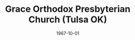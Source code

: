 ---
date: &id001 1967-10-01
end_date: null
location:
  address: null
  city: Tulsa
  state: OK
minister:
- end: 1970-01-01
  name: Maurice Riedesel
  start: 1968-01-01
  type: Pastor
- end: 1977-01-01
  name: John Mahaffy
  start: 1970-01-01
  type: Pastor
- end: 1980-01-01
  name: Roy Kerns
  start: 1977-01-01
  type: Pastor
- end: 1983-01-01
  name: Russell Lane
  start: 1982-01-01
  type: Pastor
- end: 1985-06-23
  name: David Kiester
  start: 1984-01-01
  type: Supply Pastor
ministers:
- Maurice Riedesel
- John Mahaffy
- Roy Kerns
- Russell Lane
- David Kiester
name: Grace Orthodox Presbyterian Church
names:
- end: 1985-06-23
  name: Grace Orthodox Presbyterian Church
  start: 1967-10-01
- end: null
  name: Sand Springs Orthodox Presbyterian Church
  start: 1985-06-23
origination_date: *id001
raw_data: 'OK    Tulsa


  Grace Orthodox Presbyterian Church  (October 1967-June 23, 1985)

  (later Sand Springs Orthodox Presbyterian Church)

  Pastors: Maurice Riedesel, 1968-70

  John Mahaffy, 1970-77

  Roy Kerns, 1977-80

  Russell Lane, 1982-83

  David Kiester (Supply), 1984-85

  '
received_from: null
states:
- OK
status:
  active: false
  end_date: null
  reason: null
  received_from: null
  withdrawal_to: null
title: Grace Orthodox Presbyterian Church (Tulsa OK)
year_established:
- 1967

---